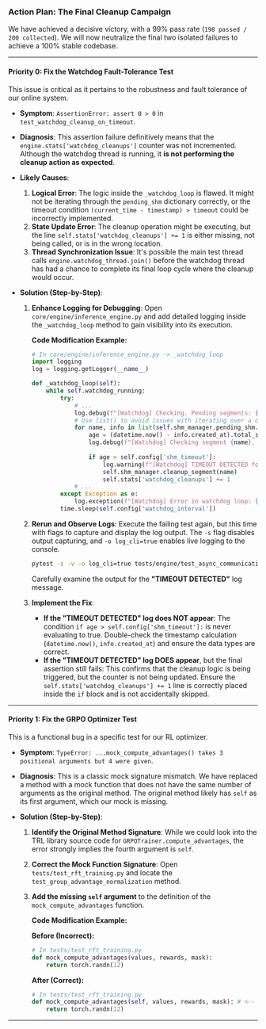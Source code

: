 ### **Action Plan: The Final Cleanup Campaign**

We have achieved a decisive victory, with a 99% pass rate (`198 passed / 200 collected`). We will now neutralize the final two isolated failures to achieve a 100% stable codebase.

---

#### **Priority 0: Fix the Watchdog Fault-Tolerance Test**

This issue is critical as it pertains to the robustness and fault tolerance of our online system.

*   **Symptom**: `AssertionError: assert 0 > 0` in `test_watchdog_cleanup_on_timeout`.
*   **Diagnosis**: This assertion failure definitively means that the `engine.stats['watchdog_cleanups']` counter was not incremented. Although the watchdog thread is running, it **is not performing the cleanup action as expected**.
*   **Likely Causes**:
    1.  **Logical Error**: The logic inside the `_watchdog_loop` is flawed. It might not be iterating through the `pending_shm` dictionary correctly, or the timeout condition `(current_time - timestamp) > timeout` could be incorrectly implemented.
    2.  **State Update Error**: The cleanup operation might be executing, but the line `self.stats['watchdog_cleanups'] += 1` is either missing, not being called, or is in the wrong location.
    3.  **Thread Synchronization Issue**: It's possible the main test thread calls `engine.watchdog_thread.join()` before the watchdog thread has had a chance to complete its final loop cycle where the cleanup would occur.

*   **Solution (Step-by-Step)**:

    1.  **Enhance Logging for Debugging**: Open `core/engine/inference_engine.py` and add detailed logging inside the `_watchdog_loop` method to gain visibility into its execution.

        **Code Modification Example:**
        ```python
        # In core/engine/inference_engine.py -> _watchdog_loop
        import logging
        log = logging.getLogger(__name__)

        def _watchdog_loop(self):
            while self.watchdog_running:
                try:
                    # ...
                    log.debug(f"[Watchdog] Checking. Pending segments: {len(self.shm_manager.pending_shm)}")
                    # Use list() to avoid issues with iterating over a dictionary that is being modified
                    for name, info in list(self.shm_manager.pending_shm.items()):
                        age = (datetime.now() - info.created_at).total_seconds()
                        log.debug(f"[Watchdog] Checking segment {name}, age: {age:.2f}s, timeout: {self.config['shm_timeout']}s")
                        
                        if age > self.config['shm_timeout']:
                            log.warning(f"[Watchdog] TIMEOUT DETECTED for {name}. Cleaning up.") #<-- CRITICAL LOG
                            self.shm_manager.cleanup_segment(name)
                            self.stats['watchdog_cleanups'] += 1
                    # ...
                except Exception as e:
                    log.exception(f"[Watchdog] Error in watchdog loop: {e}")
                time.sleep(self.config['watchdog_interval'])
        ```

    2.  **Rerun and Observe Logs**: Execute the failing test again, but this time with flags to capture and display the log output. The `-s` flag disables output capturing, and `-o log_cli=true` enables live logging to the console.

        ```bash
        pytest -s -v -o log_cli=true tests/engine/test_async_communication.py -k "test_watchdog_cleanup_on_timeout"
        ```
        Carefully examine the output for the **"TIMEOUT DETECTED"** log message.

    3.  **Implement the Fix**:
        *   **If the "TIMEOUT DETECTED" log does NOT appear**: The condition `if age > self.config['shm_timeout']:` is never evaluating to true. Double-check the timestamp calculation (`datetime.now()`, `info.created_at`) and ensure the data types are correct.
        *   **If the "TIMEOUT DETECTED" log DOES appear**, but the final assertion still fails: This confirms that the cleanup logic is being triggered, but the counter is not being updated. Ensure the `self.stats['watchdog_cleanups'] += 1` line is correctly placed inside the `if` block and is not accidentally skipped.

---

#### **Priority 1: Fix the GRPO Optimizer Test**

This is a functional bug in a specific test for our RL optimizer.

*   **Symptom**: `TypeError: ...mock_compute_advantages() takes 3 positional arguments but 4 were given`.
*   **Diagnosis**: This is a classic mock signature mismatch. We have replaced a method with a mock function that does not have the same number of arguments as the original method. The original method likely has `self` as its first argument, which our mock is missing.
*   **Solution (Step-by-Step)**:

    1.  **Identify the Original Method Signature**: While we could look into the TRL library source code for `GRPOTrainer.compute_advantages`, the error strongly implies the fourth argument is `self`.
    2.  **Correct the Mock Function Signature**: Open `tests/test_rft_training.py` and locate the `test_group_advantage_normalization` method.
    3.  **Add the missing `self` argument** to the definition of the `mock_compute_advantages` function.

        **Code Modification Example:**

        **Before (Incorrect):**
        ```python
        # In tests/test_rft_training.py
        def mock_compute_advantages(values, rewards, mask):
            return torch.randn(12)
        ```

        **After (Correct):**
        ```python
        # In tests/test_rft_training.py
        def mock_compute_advantages(self, values, rewards, mask): # <-- Add `self` here
            return torch.randn(12)
        ```

---